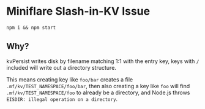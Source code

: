 # Miniflare Slash-in-KV Issue

`npm i && npm start`

## Why?

kvPersist writes disk by filename matching 1:1 with the entry key, keys with `/` included will write out a directory structure.

This means creating key like `foo/bar` creates a file `.mf/kv/TEST_NAMESPACE/foo/bar`, then also creating a key like `foo` will find `.mf/kv/TEST_NAMESPACE/foo` to already be a directory, and Node.js throws `EISDIR: illegal operation on a directory`.
